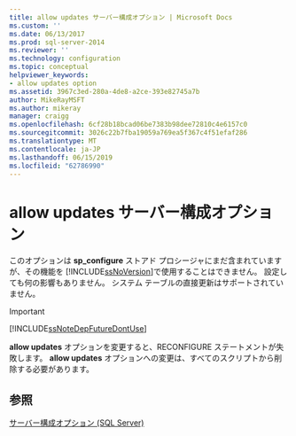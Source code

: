 ```yaml
---
title: allow updates サーバー構成オプション | Microsoft Docs
ms.custom: ''
ms.date: 06/13/2017
ms.prod: sql-server-2014
ms.reviewer: ''
ms.technology: configuration
ms.topic: conceptual
helpviewer_keywords:
- allow updates option
ms.assetid: 3967c3ed-280a-4de8-a2ce-393e82745a7b
author: MikeRayMSFT
ms.author: mikeray
manager: craigg
ms.openlocfilehash: 6cf28b18bcad06be7383b98dee72810c4e6157c0
ms.sourcegitcommit: 3026c22b7fba19059a769ea5f367c4f51efaf286
ms.translationtype: MT
ms.contentlocale: ja-JP
ms.lasthandoff: 06/15/2019
ms.locfileid: "62786990"
---
```

# <a name="allow-updates-server-configuration-option"></a>allow updates サーバー構成オプション
  このオプションは **sp_configure** ストアド プロシージャにまだ含まれていますが、その機能を [!INCLUDE[ssNoVersion](../../includes/ssnoversion-md.md)]で使用することはできません。 設定しても何の影響もありません。 システム テーブルの直接更新はサポートされていません。  
  
> [!IMPORTANT]  
>  [!INCLUDE[ssNoteDepFutureDontUse](../../includes/ssnotedepfuturedontuse-md.md)]  
  
 **allow updates** オプションを変更すると、RECONFIGURE ステートメントが失敗します。 **allow updates** オプションへの変更は、すべてのスクリプトから削除する必要があります。  
  
## <a name="see-also"></a>参照  
 [サーバー構成オプション &#40;SQL Server&#41;](server-configuration-options-sql-server.md)  
  
  
